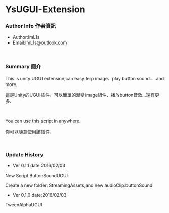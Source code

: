 # YsUGUI-Extension

### Author Info 作者資訊

 * Author:ImL1s
 * Email:ImL1s@outlook.com
 
<br />

### Summary 簡介
 
This is unity UGUI extension,can easy lerp image、play button sound.....and more.

這是Unity的UGUI插件，可以簡單的漸變image組件、播放button音效...還有更多.

<br />
 
You can use this script in anywhere.

你可以隨意使用該插件.

<br />

### Update History
 * Ver 0.1.1
  date:2016/02/03
 
  New Script ButtonSoundUGUI
  
  Create a new folder: StreamingAssets,and new audioClip:buttonSound


 * Ver 0.1.0
  date:2016/02/03

  TweenAlphaUGUI
